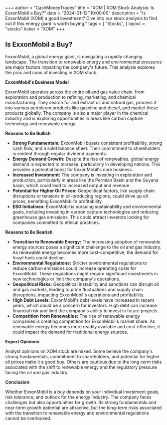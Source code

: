 +++
author = "CashMoneyTrades"
title = "XOM |   XOM Stock Analysis: Is ExxonMobil a Buy?"
date = "2024-01-12T10:00:00"
description = "Is ExxonMobil (XOM) a good investment?  Dive into our stock analysis to find out if this energy giant is worth buying."
tags = [
"Stocks",
]
layout = "stocks"
ticker = "XOM"
+++
        


## Is ExxonMobil a Buy?

ExxonMobil, a global energy giant, is navigating a rapidly changing landscape. The transition to renewable energy and environmental pressures are major factors impacting the company's future. This analysis explores the pros and cons of investing in XOM stock.

**ExxonMobil's Business Model**

ExxonMobil operates across the entire oil and gas value chain, from exploration and production to refining, marketing, and chemical manufacturing. They search for and extract oil and natural gas, process it into various petroleum products like gasoline and diesel, and market these products globally. The company is also a major player in the chemical industry and is exploring opportunities in areas like carbon capture technology and renewable energy.

**Reasons to Be Bullish**

* **Strong Fundamentals:** ExxonMobil boasts consistent profitability, strong cash flow, and a solid balance sheet.  Their commitment to shareholders is evident through regular dividend payments.
* **Energy Demand Growth:**  Despite the rise of renewables, global energy demand is expected to increase, particularly in developing nations. This provides a potential boost for ExxonMobil's core business.
* **Increased Investment:** The company is investing in exploration and production, particularly in areas like the Permian Basin and the Guyana basin, which could lead to increased output and revenue.
* **Potential for Higher Oil Prices:** Geopolitical factors, like supply chain disruptions or tensions in oil-producing regions, could drive up oil prices, benefiting ExxonMobil's profitability.
* **ESG Initiatives:** ExxonMobil is pursuing sustainability and environmental goals, including investing in carbon capture technologies and reducing greenhouse gas emissions. This could attract investors looking for companies committed to ethical practices.

**Reasons to Be Bearish**

* **Transition to Renewable Energy:** The increasing adoption of renewable energy sources poses a significant challenge to the oil and gas industry. As renewable energy becomes more cost-competitive, the demand for fossil fuels could decline. 
* **Environmental Regulations:** Stricter environmental regulations to reduce carbon emissions could increase operating costs for ExxonMobil.  These regulations might require significant investments in new technologies or limit the company's operations.
* **Geopolitical Risks:** Geopolitical instability and sanctions can disrupt oil and gas markets, leading to price fluctuations and supply chain disruptions, impacting ExxonMobil's operations and profitability.
* **High Debt Levels:** ExxonMobil's debt levels have increased in recent years, which could be a concern for investors.  High debt can increase financial risk and limit the company's ability to invest in future projects.
* **Competition from Renewables:** The rise of renewable energy companies is creating competition for ExxonMobil's market share.  As renewable energy becomes more readily available and cost-effective, it could impact the demand for traditional energy sources.

**Expert Opinions**

Analyst opinions on XOM stock are mixed. Some believe the company's strong fundamentals, commitment to shareholders, and potential for higher oil prices make it a good buy. Others are cautious due to the long-term risks associated with the shift to renewable energy and the regulatory pressure facing the oil and gas industry.

**Conclusion**

Whether ExxonMobil is a buy depends on your individual investment goals, risk tolerance, and outlook for the energy industry.  The company faces challenges but also opportunities for growth.  Its strong fundamentals and near-term growth potential are attractive, but the long-term risks associated with the transition to renewable energy and environmental regulations cannot be overlooked. 

        